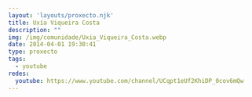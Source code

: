 ```yaml
---
layout: 'layouts/proxecto.njk'
title: Uxía Viqueira Costa
description: ""
img: /img/comunidade/Uxia_Viqueira_Costa.webp
date: 2014-04-01 19:30:41
type: proxecto
tags:
  - youtube
redes:
  youtube: https://www.youtube.com/channel/UCqpt1eUf2KhiDP_0cov6mQw
---
```

